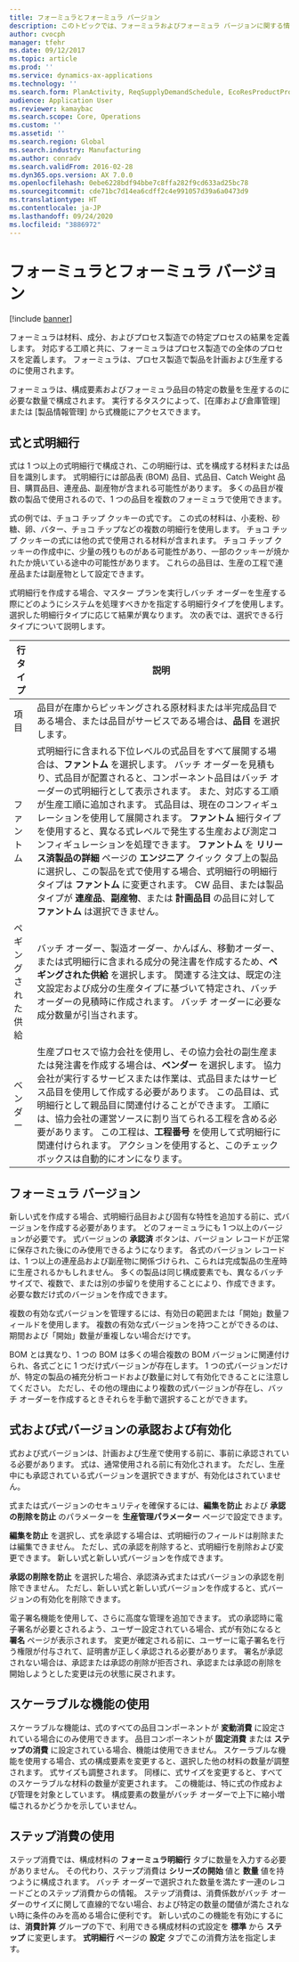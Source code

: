 ```yaml
---
title: フォーミュラとフォーミュラ バージョン
description: このトピックでは、フォーミュラおよびフォーミュラ バージョンに関する情報を提供します。 フォーミュラは材料、成分、およびプロセス製造での特定プロセスの結果を定義します。 フォーミュラは、プロセス製造で製品を計画および生産するのに使用されます。
author: cvocph
manager: tfehr
ms.date: 09/12/2017
ms.topic: article
ms.prod: ''
ms.service: dynamics-ax-applications
ms.technology: ''
ms.search.form: PlanActivity, ReqSupplyDemandSchedule, EcoResProductProdTypeFormulaNoActiveFormulaFormPart
audience: Application User
ms.reviewer: kamaybac
ms.search.scope: Core, Operations
ms.custom: ''
ms.assetid: ''
ms.search.region: Global
ms.search.industry: Manufacturing
ms.author: conradv
ms.search.validFrom: 2016-02-28
ms.dyn365.ops.version: AX 7.0.0
ms.openlocfilehash: 0ebe6228bdf94bbe7c8ffa282f9cd633ad25bc78
ms.sourcegitcommit: cde71bc7d14ea6cdff2c4e991057d39a6a0473d9
ms.translationtype: HT
ms.contentlocale: ja-JP
ms.lasthandoff: 09/24/2020
ms.locfileid: "3886972"
---
```

# <a name="formulas-and-formula-versions"></a>フォーミュラとフォーミュラ バージョン

[!include [banner](../includes/banner.md)]

フォーミュラは材料、成分、およびプロセス製造での特定プロセスの結果を定義します。 対応する工順と共に、フォーミュラはプロセス製造での全体のプロセスを定義します。 フォーミュラは、プロセス製造で製品を計画および生産するのに使用されます。

フォーミュラは、構成要素およびフォーミュラ品目の特定の数量を生産するのに必要な数量で構成されます。 実行するタスクによって、[在庫および倉庫管理] または [製品情報管理] から式機能にアクセスできます。

## <a name="formulas-and-formula-lines"></a>式と式明細行
式は 1 つ以上の式明細行で構成され、この明細行は、式を構成する材料または品目を識別します。 式明細行には部品表 (BOM) 品目、式品目、Catch Weight 品目、購買品目、連産品、副産物が含まれる可能性があります。 多くの品目が複数の製品で使用されるので、1 つの品目を複数のフォーミュラで使用できます。

式の例では、チョコ チップ クッキーの式です。 この式の材料は、小麦粉、砂糖、卵、バター、チョコ チップなどの複数の明細行を使用します。 チョコ チップ クッキーの式には他の式で使用される材料が含まれます。 チョコ チップ クッキーの作成中に、少量の残りものがある可能性があり、一部のクッキーが焼かれたか焼いている途中の可能性があります。 これらの品目は、生産の工程で連産品または副産物として設定できます。

式明細行を作成する場合、マスター プランを実行しバッチ オーダーを生産する際にどのようにシステムを処理すべきかを指定する明細行タイプを使用します。 選択した明細行タイプに応じて結果が異なります。 次の表では、選択できる行タイプについて説明します。 

| 行タイプ     | 説明  |
|---------------|--------------|
| 項目          | 品目が在庫からピッキングされる原材料または半完成品目である場合、または品目がサービスである場合は、**品目** を選択します。 |
| ファントム       | 式明細行に含まれる下位レベルの式品目をすべて展開する場合は、**ファントム** を選択します。 バッチ オーダーを見積もり、式品目が配置されると、コンポーネント品目はバッチ オーダーの式明細行として表示されます。 また、対応する工順が生産工順に追加されます。 式品目は、現在のコンフィギュレーションを使用して展開されます。 **ファントム** 細行タイプを使用すると、異なる式レベルで発生する生産および測定コンフィギュレーションを処理できます。 **ファントム** を **リリース済製品の詳細** ページの **エンジニア** クイック タブ上の製品に選択し、この製品を式で使用する場合、式明細行の明細行タイプは **ファントム** に変更されます。 CW 品目、または製品タイプが **連産品**、**副産物**、または **計画品目** の品目に対して **ファントム** は選択できません。 |
| ペギングされた供給 | バッチ オーダー、製造オーダー、かんばん、移動オーダー、または式明細行に含まれる成分の発注書を作成するため、**ペギングされた供給** を選択します。 関連する注文は、既定の注文設定および成分の生産タイプに基づいて特定され、バッチ オーダーの見積時に作成されます。 バッチ オーダーに必要な成分数量が引当されます。 |
| ベンダー        | 生産プロセスで協力会社を使用し、その協力会社の副生産または発注書を作成する場合は、**ベンダー** を選択します。 協力会社が実行するサービスまたは作業は、式品目またはサービス品目を使用して作成する必要があります。 この品目は、式明細行として親品目に関連付けることができます。 工順には、協力会社の運営ソースに割り当てられる工程を含める必要があります。 この工程は、**工程番号** を使用して式明細行に関連付けられます。 アクションを使用すると、このチェック ボックスは自動的にオンになります。 |

## <a name="formula-versions"></a>フォーミュラ バージョン
新しい式を作成する場合、式明細行品目および固有な特性を追加する前に、式バージョンを作成する必要があります。 どのフォーミュラにも 1 つ以上のバージョンが必要です。 式バージョンの **承認済** ボタンは、バージョン レコードが正常に保存された後にのみ使用できるようになります。 各式のバージョン レコードは、1 つ以上の連産品および副産物に関係づけられ、こられは完成製品の生産時に生産されるかもしれません。 多くの製品は同じ構成要素でも、異なるバッチ サイズで、複数で、または別の歩留りを使用することにより、作成できます。 必要な数だけ式のバージョンを作成できます。

複数の有効な式バージョンを管理するには、有効日の範囲または「開始」数量フィールドを使用します。 複数の有効な式バージョンを持つことができるのは、期間および「開始」数量が重複しない場合だけです。

BOM とは異なり、1 つの BOM は多くの場合複数の BOM バージョンに関連付けられ、各式ごとに 1 つだけ式バージョンが存在します。 1 つの式バージョンだけが、特定の製品の補充分析コードおよび数量に対して有効化できることに注意してください。 ただし、その他の理由により複数の式バージョンが存在し、バッチ オーダーを作成するときそれらを手動で選択することができます。

## <a name="approve-and-activate-formulas-and-formula-versions"></a>式および式バージョンの承認および有効化
式および式バージョンは、計画および生産で使用する前に、事前に承認されている必要があります。 式は、通常使用される前に有効化されます。 ただし、生産中にも承認されている式バージョンを選択できますが、有効化はされていません。

式または式バージョンのセキュリティを確保するには、**編集を防止** および **承認の削除を防止** のパラメーターを **生産管理パラメーター** ページで設定できます。

**編集を防止** を選択し、式を承認する場合は、式明細行のフィールドは削除または編集できません。 ただし、式の承認を削除すると、式明細行を削除および変更できます。 新しい式と新しい式バージョンを作成できます。

**承認の削除を防止** を選択した場合、承認済み式または式バージョンの承認を削除できません。 ただし、新しい式と新しい式バージョンを作成すると、式バージョンの有効化を削除できます。

電子署名機能を使用して、さらに高度な管理を追加できます。 式の承認時に電子署名が必要とされるよう、ユーザー設定されている場合、式が有効になると **署名** ページが表示されます。 変更が確定される前に、ユーザーに電子署名を行う権限が付与されて、証明書が正しく承認される必要があります。 署名が承認されない場合は、承認または承認の削除が拒否され、承認または承認の削除を開始しようとした変更は元の状態に戻されます。

## <a name="use-the-scalable-feature"></a>スケーラブルな機能の使用
スケーラブルな機能は、式のすべての品目コンポーネントが **変動消費** に設定されている場合にのみ使用できます。 品目コンポーネントが **固定消費** または **ステップの消費** に設定されている場合、機能は使用できません。 スケーラブルな機能を使用する場合、式の構成要素を変更すると、選択した他の材料の数量が調整されます。 式サイズも調整されます。 同様に、式サイズを変更すると、すべてのスケーラブルな材料の数量が変更されます。 この機能は、特に式の作成および管理を対象としています。 構成要素の数量がバッチ オーダーで上下に縮小増幅されるかどうかを示していません。

## <a name="use-step-consumption"></a>ステップ消費の使用
ステップ消費では、構成材料の **フォーミュラ明細行** タブに数量を入力する必要がありません。 その代わり、ステップ消費は **シリーズの開始** 値と **数量** 値を持つように構成されます。 バッチ オーダーで選択された数量を満たす一連のレコードごとのステップ消費からの情報。 ステップ消費は、消費係数がバッチ オーダーのサイズに関して直線的でない場合、および特定の数量の閾値が満たされない時に条件のみを高める場合に便利です。 新しい式のこの機能を有効にするには、**消費計算** グループの下で、利用できる構成材料の式設定を **標準** から **ステップ** に変更します。 **式明細行** ページの **設定** タブでこの消費方法を指定します。
